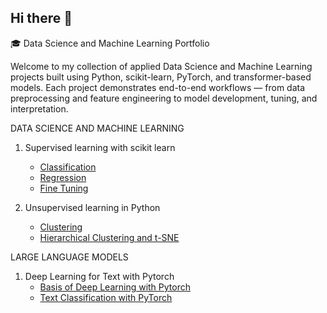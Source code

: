 ## Hi there 👋
🎓 Data Science and Machine Learning Portfolio

Welcome to my collection of applied Data Science and Machine Learning projects built using Python, scikit-learn, PyTorch, and transformer-based models. Each project demonstrates end-to-end workflows — from data preprocessing and feature engineering to model development, tuning, and interpretation.

DATA SCIENCE AND MACHINE LEARNING 
1. Supervised learning with scikit learn
   - [Classification](https://github.com/Joe-Naz01/telecom-churn-knn)
   - [Regression](https://github.com/Joe-Naz01/advertising-sales-regression)
   - [Fine Tuning](https://github.com/Joe-Naz01/fine_tuning_supervised)

2. Unsupervised learning in Python
   - [Clustering](https://github.com/Joe-Naz01/clustering)
   - [Hierarchical Clustering and t-SNE](https://github.com/Joe-Naz01/t-sne_cluster)


LARGE LANGUAGE MODELS
1. Deep Learning for Text with Pytorch
   - [Basis of Deep Learning with Pytorch](https://github.com/Joe-Naz01/text-preprocessing-pytorch)
   - [Text Classification with PyTorch](https://github.com/Joe-Naz01/text-classification-nlp/tree/main)
